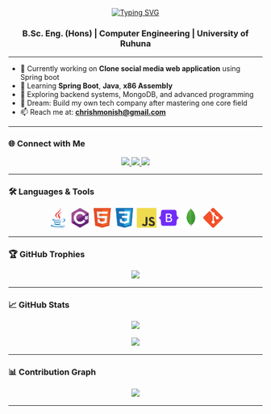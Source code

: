 <!-- Typing Header -->
<p align="center">
  <a href="https://github.com/Monishan-Sangaralingam">
    <img src="https://readme-typing-svg.demolab.com?font=Fira+Code&weight=600&pause=1000&color=0A66C2&center=true&vCenter=true&width=440&lines=Hi+I'm+Monishan+Sangaralingam;Computer+Engineering+Undergraduate;Future+Tech+Entrepreneur" alt="Typing SVG" />
  </a>
</p>

<!-- Profile Pic (Optional) -->
<!-- <p align="center">
  <img src="https://i.ibb.co/some-image.jpg" width="200px" style="border-radius: 50%;">
</p> -->

<h3 align="center">B.Sc. Eng. (Hons) | Computer Engineering | University of Ruhuna</h3>

---

- 🔭 Currently working on **Clone social media web application** using Spring boot
- 🌱 Learning **Spring Boot**, **Java**, **x86 Assembly**
- 🧠 Exploring backend systems, MongoDB, and advanced programming
- 🎯 Dream: Build my own tech company after mastering one core field
- 📫 Reach me at: **chrishmonish@gmail.com**

---

### 🌐 Connect with Me

<p align="center">
  <a href="https://www.linkedin.com/in/monishan-sangaralingam-b8b1ab241/" target="_blank">
    <img src="https://img.shields.io/badge/LinkedIn-%230077B5.svg?style=for-the-badge&logo=linkedin&logoColor=white" />
  </a>
  <a href="https://www.hackerrank.com/profile/chrishmonish" target="_blank">
    <img src="https://img.shields.io/badge/HackerRank-2EC866?style=for-the-badge&logo=hackerrank&logoColor=white" />
  </a>
  <a href="https://www.fiverr.com/monishan13" target="_blank">
    <img src="https://img.shields.io/badge/Fiverr-1DBF73?style=for-the-badge&logo=fiverr&logoColor=white" />
  </a>
</p>

---

### 🛠️ Languages & Tools
<p align="center">
  <img src="https://raw.githubusercontent.com/devicons/devicon/master/icons/java/java-original.svg" width="40" height="40" />
  <img src="https://raw.githubusercontent.com/devicons/devicon/master/icons/csharp/csharp-original.svg" width="40" height="40" />
  <img src="https://raw.githubusercontent.com/devicons/devicon/master/icons/html5/html5-original.svg" width="40" height="40" />
  <img src="https://raw.githubusercontent.com/devicons/devicon/master/icons/css3/css3-original.svg" width="40" height="40" />
  <img src="https://raw.githubusercontent.com/devicons/devicon/master/icons/javascript/javascript-original.svg" width="40" height="40" />
  <img src="https://raw.githubusercontent.com/devicons/devicon/master/icons/bootstrap/bootstrap-plain.svg" width="40" height="40" />
  <img src="https://raw.githubusercontent.com/devicons/devicon/master/icons/mongodb/mongodb-original.svg" width="40" height="40" />
  <img src="https://raw.githubusercontent.com/devicons/devicon/master/icons/git/git-original.svg" width="40" height="40" />
</p>

---

### 🏆 GitHub Trophies

<p align="center">
  <img src="https://github-profile-trophy.vercel.app/?username=monishan-sangaralingam&theme=gruvbox&no-frame=true&no-bg=true&margin-w=10" />
</p>

---

### 📈 GitHub Stats

<p align="center">
  <img src="https://github-readme-stats.vercel.app/api?username=monishan-sangaralingam&show_icons=true&theme=default" />
</p>
<p align="center">
  <img src="https://github-readme-stats.vercel.app/api/top-langs/?username=monishan-sangaralingam&layout=compact&theme=default" />
</p>

---

### 📊 Contribution Graph

<p align="center">
  <img src="https://github-readme-activity-graph.vercel.app/graph?username=monishan-sangaralingam&bg_color=ffffff&color=0A66C2&line=17A2B8&point=1c1c1c&area=true&hide_border=true" />
</p>

---

